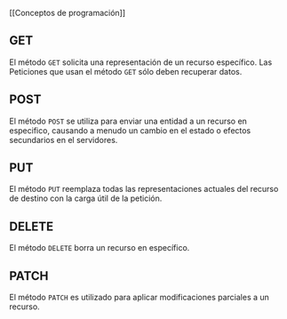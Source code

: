 [[Conceptos de programación]]
## GET
El método `GET` solicita una representación de un recurso específico. Las Peticiones que usan el método `GET` sólo deben recuperar datos.
## POST
El método `POST` se utiliza para enviar una entidad a un recurso en especifico, causando a menudo un cambio en el estado o efectos secundarios en el servidores.
## PUT
El método `PUT` reemplaza todas las representaciones actuales del recurso de destino con la carga útil de la petición.
## DELETE
El método `DELETE` borra un recurso en específico.
## PATCH
El método `PATCH` es utilizado para aplicar modificaciones parciales a un recurso.